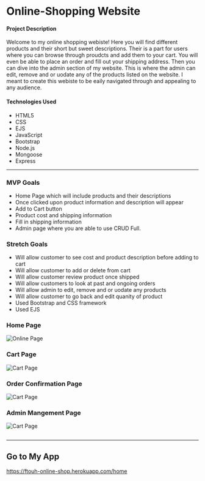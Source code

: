 # Online-Shopping Website





#### Project Description
Welcome to my online shopping webiste! Here you will find different products and their short but sweet descriptions. Their is a part for users where you can browse through proudcts and add them to your cart. You will even be able to place an order and fill out your shipping address. Then you can dive into the admin section of my website. This is where the admin can edit, remove and or uodate any of the products listed on the website. I meant to create this webiste to be eaily navigated through and appealing to any audience.

#### Technologies Used

- HTML5
- CSS
- EJS
- JavaScript
- Bootstrap
- Node.js
- Mongoose
- Express

---


### MVP Goals
- Home Page which will include products and their descriptions
- Once clicked upon product information and description will appear
- Add to Cart button
- Product cost and shipping information
- Fill in shipping information 
- Admin page where you are able to use CRUD Full.


### Stretch Goals

- Will allow customer to see cost and product description before adding to cart
- Will allow customer to add or delete from cart
- Will allow customer review product once shipped
- Will allow customers to look at past and ongoing orders 
- Will allow admin to edit, remove and or uodate any products 
- Will allow customer to go back and edit quanity of product 
- Used Bootstrap and CSS framework 
- Used EJS


### Home Page
![Online Page](https://i.imgur.com/8cqMXQs.png)
### Cart Page
![Cart Page](https://imgur.com/OHG0rcJ.png)
### Order Confirmation Page
![Cart Page](https://i.imgur.com/2kfGq0s.png)
### Admin Mangement Page
![Cart Page](https://i.imgur.com/z1IhWX3.png)

![]()

---

## Go to My App
https://ftouh-online-shop.herokuapp.com/home
